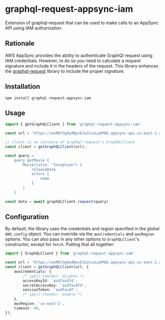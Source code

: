 # graphql-request-appsync-iam

Extension of graphql-request that can be used to make calls to an AppSync API using IAM authorization.

## Rationale

AWS AppSync provides the ability to authenticate GraphQl request using IAM
credentials. However, to do so you need to calculate a request signature and
include it in the headers of the request. This library enhances the
[graphql-request](https://github.com/prisma-labs/graphql-request) library to
include the proper signature.

## Installation

```
npm install graphql-request-appsync-iam
```

## Usage

```ts
import { getGraphQLClient } from 'graphql-request-appsync-iam'

const url = 'https://wvMQY3gdydNyvEJaJisxLymPbb.appsync-api.us-east-1.amazonaws.com/graphql';

// client is an instance of graphql-request's GraphQLClient
const client = getGraphQLClient(url);

const query = `
    query getMovie {
        Movie(title: "Inception") {
            releaseDate
            actors {
                name
            }
        }
    }
`
const data = await graphQLClient.request(query)
```

## Configuration

By default, the library uses the credentials and region specified in the global
`AWS.config` object. You can override via the `awsCredentials` and `awsRegion`
options. You can also pass in any other options to `GraphQLClient`'s
constructor, except for `fetch`. Putting that all together:

```ts
import { GraphQLClient } from 'graphql-request-appsync-iam'

const url = 'https://wvMQY3gdydNyvEJaJisxLymPbb.appsync-api.us-east-1.amazonaws.com/graphql';
const client = getGraphQLClient(url, {
    awsCredentials: {
        /* spell-checker: disable */
        accessKeyId: 'asdfasdfd',
        secretAccessKey: 'asdfasdfd',
        sessionToken: 'asdfasdf',
        /* spell-checker: enable */
    },
    awsRegion: 'us-east-1',
    timeout: 60,
});
